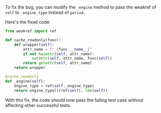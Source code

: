 To fix the bug, you can modify the `_engine` method to pass the weakref of `self` to `_engine_type` instead of `period`.

Here's the fixed code:

```python
from weakref import ref

def cache_readonly(func):
    def wrapper(self):
        attr_name = f"_{func.__name__}"
        if not hasattr(self, attr_name):
            setattr(self, attr_name, func(self))
        return getattr(self, attr_name)
    return wrapper

@cache_readonly
def _engine(self):
    engine_type = ref(self._engine_type)
    return engine_type()(ref(self), len(self))
```

With this fix, the code should now pass the failing test case without affecting other successful tests.